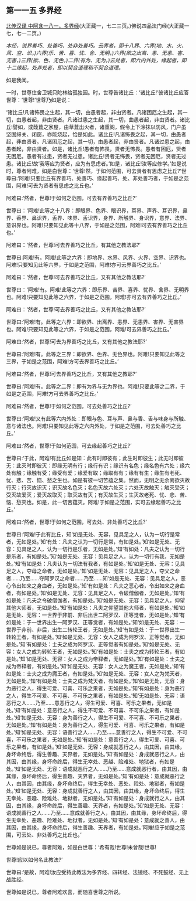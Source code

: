 ## 第一一五 多界经

[北传汉译 中阿含一八一，多界经](https://github.com/gwsice/buddhism/blob/master/%E6%97%A9%E6%9C%9F/%E4%B8%AD%E9%98%BF%E5%90%AB%E7%BB%8F/47.md#duo-jie-jing)(大正藏一，七二三页。)佛说四品法门经(大正藏一七，七一二页。)

*本经，说界善巧、处善巧、处非处善巧。云界者，即十八界、六界(地、水、火、风、空、识，)六界(乐、苦、喜、忧、舍、无明，)六界(欲之出离、恚、无恚、害、无害，)三界(欲、色、无色，)二界(有为、无为。)云处者，即六内外处，缘起者，即十二缘起，处非处者，即以契合道理和不契合道理。*

如是我闻。

一时，世尊住舍卫城只陀林给孤独园。时，世尊告诸比丘：‘诸比丘!’彼诸比丘应答世尊：‘世尊!’世尊乃如是说：

‘诸比丘!凡诸怖畏之生起，其一切，由愚者起，非由贤者。凡诸困厄之生起，其一切，由愚者起，非由贤者。凡诸过患之生起，其一切，曲愚者起，非由贤者。诸比丘!譬如，或葭葺之家屋，由草葺出火者，诸重阁，假令上下涂抹以防风，门户虽坚固缔关、闭窗，亦能烧起，恰是如此。诸比丘!凡诸怖畏之起，其一切，由愚者起，非由贤者。凡诸困厄之起，其一切，由愚者起，非由贤者。凡诸过患之起，由愚者起，非由贤者。如是，诸比丘!愚者有怖畏，贤者无怖畏。愚者有困厄，贤者无困厄。愚者有过患，贤者无过患。诸比丘!贤者无怖畏，贤者无困厄，贤者无过患。诸比丘!故‘我等应为贤者，应为有思虑者。’如是，诸比丘!汝等应修学。’如是说时，尊者阿难，如是白世尊：‘世尊!然，于如何范围，可去贤者有思虑之比丘?’世尊曰:‘阿难!只要比丘有界善巧、处善巧、缘起善巧、处、非处善巧者，于如是之范围，阿难!可去为贤者有思虑之比丘也。’

阿难曰:‘然者，世尊!于如何之范围，可去有界善巧之比丘?’

世尊曰：‘阿难!此等之十八界：即眼界、色界、眼识界，耳界、声界、耳识界，鼻界、香界、鼻识界，舌界、味界、舌识界，身界、所触界、身识界，意界、法界、意识界也。阿难!只要知见此等十八界，于如是之范围，阿难!可去有界善巧之比丘也。’

阿难曰：‘然者，世尊!可去界善巧之比丘，有其他之教法耶?’

世尊曰:阿难!有。阿难!此等之六界：即地界、水界、风界、火界、空界、识界也。阿难!只要知见此等六界，于如是之范围，阿难!亦可云界善巧之比丘。’

阿难曰：‘然者，世尊!可去界善巧之比丘，又有其他之教法耶?’

世尊曰：‘阿难!有。阿难!此等之六界：即乐界、苦界、喜界、忧界、舍界、无明界也。阿难!只要知见此等之六界，于如是之范围，阿难!亦可去有界善巧之比丘。’

阿难曰：‘然者，世尊!可去界善巧之比丘，又有其他之教法耶?’

世尊曰:‘阿难!有。此等之六界：即欲界、出离界、恚界、无恚界、害界、无害界也。阿难!只要知见此等之六界，于如是之范围，阿难!可去界善巧之比丘。’

阿难曰:‘然者，世尊!可去为界善巧之比丘，又有其他之教法耶?’

世尊曰:‘阿难!有。此等之三界：即欲界、色界、无色界也。阿难!只要知见此等之三界，于如是之范围，阿难!方可去界善巧之比丘。’

阿难曰:‘然者，世尊!可去界善巧之比丘，又有其他之教耶?’

世尊曰:‘阿难!有。此等之二界：即有为界与无为界也。阿难!只要此等之二界，于如是之范围，阿难!方可去界善巧之比丘。’

阿难曰:‘然者，世尊!于如何之范围，可去处善巧之比丘?’

世尊曰:‘阿难!又有此等六内外处：即眼与色、耳与声、鼻与香、舌与味身与所触、意与诸法也。阿难!只要知见此等之六内外处，于如是之范围，可去处善巧之比丘。’

阿难曰:‘然者，世尊!于如何范园，可去缘起善巧之比丘?’

世尊曰:‘于此，阿难!有比丘如是知：此有时即彼有；此生时即彼生；此无时即彼无：此灭时即彼灭：即缘无明有行；缘行有识；缘识有名色；缘名色有六处；缘六处有触；缘触有受；缘受有爱；缘爱有取；缘取有有；缘有有生；缘生有老死、忧、悲、苦、恼、愁之生也。如是有彼一切苦蕴之集。然而，无明之无余离欲灭故行灭；行灭故识灭；识灭故名色灭；名色灭故六处灭；六处灭故触灭；触灭受灭；受灭故爱灭；爱灭故取灭；取灭故有灭；有灭故生灭；生灭故老死、忧、悲、苦、恼、愁灭也。如是，此一切苦蕴灭。阿难!于如是之范围，实可去缘起善巧之比丘。’

阿难曰:‘然者，世尊!于如何之范围，可去处、非处善巧之比丘?’

世尊曰:‘阿难!于此有比丘，知‘如是无处、无容，见具足之人，认为一切行是常者，无如是处。’知‘有处：凡夫之认为一切行是常，有如是处。’知‘如是无处、无容：见具足之人，认为一切行是乐者，无如是处。’知‘有如处：凡夫之认为一切行是乐者，有如是处。’知‘如是无处、无容：见具足之人，认为一切行有我，无如是处。’知‘有如是处：凡夫认为一切法有我者，有如是处。’知‘如是无处、无容：见具足之人，夺母之命者，无如是处。’知‘如是无处、无容：见具足之人，夺父之命者……乃至……夺阿罗汉之命者……乃至……知‘如是无处、无容：见具足之人，恶心令出如来之身血者，无如是处。’知‘有如是处：凡夫之恶心者，令出如来之身血者，有如是处。’知‘如是无处、无容：见具足之人，令破僧伽者，无如是处。’知‘有如是处：凡夫之令破僧伽者，有如是处。’知‘如是无处、无容：见具足之人，仰望其他大师者，无如是处。’知‘有如是处：凡夫之仰望其他大师者，有如是处。’知‘如是无处、无容：一世界于非前、非后出世二阿罗汉、正等觉者，无如是处。’知‘有如是处：于一世界出生一阿罗汉、正等觉者，有如是处。’知‘如是无处、无容：一世界于非前、非后，出生二转轮王者，无如是处。’知‘有如是处：于一世界出生一转轮王者，有如是处。’知‘如是无处、无容：女人之成为阿罗汉、正等觉者，无如是处。’知‘有如是处：士夫之成为阿罗汉、正等觉者有如是处。’知‘如是无处、无容：女人之成为转轮王者，无如是处。’知‘有如是处：士夫之成为转轮王者，有如是处。’知‘如是无处、无容：女人之成为帝释者，无如是处。’知‘有如是处：士夫之成为帝释者，有如是处。’知‘如是无处、无容：女人之为魔王者，无如是处。’知‘有如是处：士夫之成为魔王者，有如是处。’知‘如是无处、无容：女人之为梵天者，无如是处。’知‘有如是处：士夫之成为梵天者，有如是处。’知‘如是无处，无容：身为恶行之人，得生可爱、可喜、可乐之果者，无如是处。’知‘有如是处：身为恶行之人，得生不可爱、不可喜、不可乐之果者，有如是处。’知‘无如是处、无容：语恶行之人……乃至……意恶行之人，得生可爱、可喜、可乐之果者，无如是处。’知‘有如是处：意恶行之人，得生不可爱、不可喜、不可乐之果者，有如是处。’知‘如是无处、无容：身为善行之人，得生不可爱、不可喜、不可乐之果者，无如是处。’知‘有如是处：身为善行之人，得生可爱、可喜、可乐之果者，有如是处。’知‘如是无处、无容：语善行之人……乃至……意善行之人，得生不可爱、不可喜，不可乐之果者，无如是处。’知‘有如是处：意善行之人，得生可爱、可喜、可乐之果者，有如是处。’知‘如是无处、无容：身成就恶行之人，由其因，由其缘，身坏命终后，得生善趣、天界者，无如是处。’知‘有如是处：身成就恶行之人，由其因，由其缘，身坏命终后，得生无幸处、恶越、险难处、地狱者，有如是处。’知‘如是无处、无容：语成就恶行之人……乃至……意成就恶行者，由其因，由其缘，身坏命终后，得生善趣、天界者，无如是处。’知‘有如是处：意成就恶行之人，由其因，由其缘，身坏命终后，得生无幸处、恶处、险处、地狱者，有如是处。’知‘如是无处、无容：身成就善行之人，由其因，由其缘，身坏命终后，得生无幸处、恶趣、险难处、地狱者，无如是处。’知‘有如是处：身成就行之人，由其因，由其缘，身坏命终后，得生善趣、天界者，有如是处。’知‘如是无处、无容：语成就善行之人……乃至……意成就善行之人，由其因，由其缘，身坏命终后，得生无幸处、恶趣、险难处、地狱者，无如是处。’知‘有如是处：意成就之善人，由其因，由其缘，身坏命终后，得生善趣、天界者，有如是处。’阿难!应于如是之范围，可云处、非处善巧之比丘也。’

世尊如是说已，尊者阿难，如是白世尊：‘希有哉!世尊!未曾哉!世尊!

世尊!应以如何名此教法?’

世尊曰:‘是故，阿难!汝应受持此教法为多界经、四转经、法镜经、不死鼓经、无上战胜经。

世尊如是说已，尊者阿难欢喜，而随喜世尊之所说。
